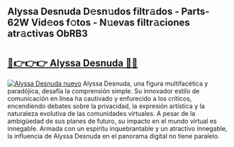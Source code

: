 ## Alyssa Desnuda D𝚎sn𝚞dos filtr𝚊dos - Parts-62W Vid𝚎os f𝚘tos - N𝚞evas filtr𝚊ciones atr𝚊ctivas ObRB3

# <h2><a href="http://mbbo74g.tromn.icu/?c=Alyssa+Desnuda">🔗👉👉👉 Alyssa Desnuda 🔗🔗</a></h2>

[![Alyssa Desnuda nuevo](https://i.imgur.com/pEAQMta.gif)](http://mbbo74g.tromn.icu/?c=Alyssa+Desnuda)
Alyssa Desnuda, una figura multifacética y paradójica, desafía la comprensión simple. Su innovador estilo de comunicación en línea ha cautivado y enfurecido a los críticos, encendiendo debates sobre la privacidad, la expresión artística y la naturaleza evolutiva de las comunidades virtuales. A pesar de la ambigüedad de sus planes de futuro, su impacto en el mundo virtual es innegable. Armada con un espíritu inquebrantable y un atractivo innegable, la influencia de Alyssa Desnuda en el panorama digital no tiene paralelo.
